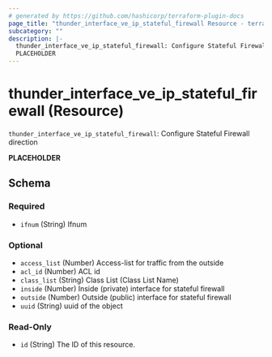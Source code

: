 ```yaml
---
# generated by https://github.com/hashicorp/terraform-plugin-docs
page_title: "thunder_interface_ve_ip_stateful_firewall Resource - terraform-provider-thunder"
subcategory: ""
description: |-
  thunder_interface_ve_ip_stateful_firewall: Configure Stateful Firewall direction
  PLACEHOLDER
---
```


# thunder_interface_ve_ip_stateful_firewall (Resource)

`thunder_interface_ve_ip_stateful_firewall`: Configure Stateful Firewall direction

__PLACEHOLDER__



<!-- schema generated by tfplugindocs -->
## Schema

### Required

- `ifnum` (String) Ifnum

### Optional

- `access_list` (Number) Access-list for traffic from the outside
- `acl_id` (Number) ACL id
- `class_list` (String) Class List (Class List Name)
- `inside` (Number) Inside (private) interface for stateful firewall
- `outside` (Number) Outside (public) interface for stateful firewall
- `uuid` (String) uuid of the object

### Read-Only

- `id` (String) The ID of this resource.


